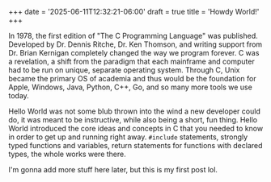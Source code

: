 +++
date = '2025-06-11T12:32:21-06:00'
draft = true
title = 'Howdy World!'
+++

In 1978, the first edition of "The C Programming Language" was published. Developed by Dr. Dennis Ritche, Dr. Ken Thomson, and writing support from Dr. Brian Kernigan completely changed the way we program forever. C was a revelation, a shift from the paradigm that each mainframe and computer had to be run on unique, separate operating system. Through C, Unix became the primary OS of academia and thus would be the foundation for Apple, Windows, Java, Python, C++, Go, and so many more tools we use today.

Hello World was not some blub thrown into the wind a new developer could do, it was meant to be instructive, while also being a short, fun thing. Hello World introduced the core ideas and concepts in C that you needed to know in order to get up and running right away. `#include` statements, strongly typed functions and variables, return statements for functions with declared types, the whole works were there.

I'm gonna add more stuff here later, but this is my first post lol.